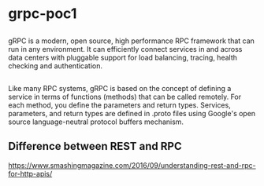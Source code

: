 # grpc-poc1


##
gRPC is a modern, open source, high performance RPC framework that can run in any environment. It can efficiently connect services in and across data centers with pluggable support for load balancing, tracing, health checking and authentication.

##
Like many RPC systems, gRPC is based on the concept of defining a service in terms of functions (methods) that can be called remotely. For each method, you define the parameters and return types. Services, parameters, and return types are defined in .proto files using Google's open source language-neutral protocol buffers mechanism.


## Difference between REST and RPC
https://www.smashingmagazine.com/2016/09/understanding-rest-and-rpc-for-http-apis/
